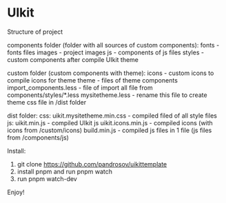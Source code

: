 # UIkit
Structure of project

components folder (folder with all sources of custom components):
  fonts - fonts files
  images - project images
  js - components of js files
  styles - custom components after compile UIkit theme

custom folder (custom components with theme):
  icons - custom icons to compile icons for theme
  theme - files of theme components
  import_components.less - file of import all file from components/styles/*.less
  mysitetheme.less - rename this file to create theme css file in /dist folder

dist folder:
  css: 
    uikit.mysitetheme.min.css - compiled filed of all style files
  js:
    uikit.min.js - compiled UIkit js
    uikit.icons.min.js - compiled icons (with icons from /custom/icons)
    build.min.js - compiled js files in 1 file (js files from /components/js)


Install:

1. git clone https://github.com/pandrosov/uikittemplate
2. install pnpm and run pnpm watch
3. run pnpm watch-dev

Enjoy!

